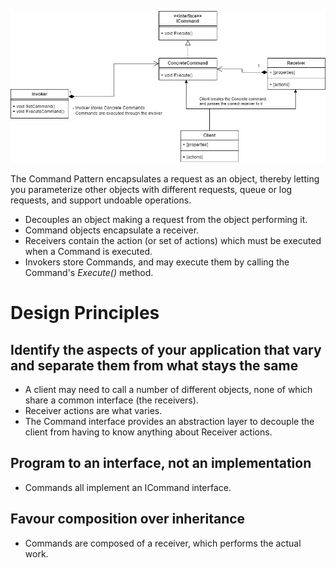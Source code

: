 ![alt text][pattern]

The Command Pattern encapsulates a request as an object, thereby letting you parameterize other objects with different requests, queue or log requests, and support undoable operations.

- Decouples an object making a request from the object performing it.
- Command objects encapsulate a receiver.
- Receivers contain the action (or set of actions) which must be executed when a Command is executed.
- Invokers store Commands, and may execute them by calling the Command's _Execute()_ method.

# Design Principles
## Identify the aspects of your application that vary and separate them from what stays the same
- A client may need to call a number of different objects, none of which share a common interface (the receivers).
- Receiver actions are what varies.
- The Command interface provides an abstraction layer to decouple the client from having to know anything about Receiver actions.

## Program to an interface, not an implementation
- Commands all implement an ICommand interface.

## Favour composition over inheritance
- Commands are composed of a receiver, which performs the actual work.


[pattern]: https://github.com/therealjordanlee/Design.Patterns/raw/master/src/Command/command.png "Command Pattern"